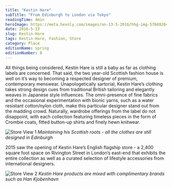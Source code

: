 ```yaml
---
title: "Kestin Hare"
subTitle: "From Edinburgh to London via Tokyo"
readingTime: 4min
heroImage: https://meta.hevnly.com/images/on-13-5-2016/hhg-img-57669204-cc3a-4121-aa70-3c00d38fac56.png
date: 2016-5-13
slug: Kestin-Hare
tags: Kestin-Hare, Fashion, Store
category: Place
editionName: spring
editionNumber: 8
---
```

All things being considered, Kestin Hare is still a baby as far as clothing labels are concerned. That said, the two year-old Scottish fashion house is well on it’s way to becoming a respected designer of premium, contemporary menswear. Unapologetically sartorial, Kestin Hare’s clothing takes strong design cues from traditional British tailoring and elegantly weaves in Japanese style influences. The omni-presence of fine fabrics and the occasional experimentation with bionic yarns, such as a water resistant cotton/nylon cloth, make this particular designer stand out from the madding crowd. Naturally, wardrobe offerings from the label do not disappoint, with each collection featuring timeless pieces in the form of Crombie coats, fitted button-up shirts and finely hewn knitwear.


![Store View 1](https://meta.hevnly.com/images/on-13-5-2016/hhg-img-39c5dcb0-c659-478f-8ff9-0c7042668b0e.png)
*Maintaining his Scottish roots - all the clothes are still designed in Edinburgh*

2015 saw the opening of Kestin Hare’s English flagship store - a 2,400 square foot space on Rivington Street in London’s east-end that exhibits the entire collection as well as a curated selection of lifestyle accessories from international designers.  


![Store View 2](https://meta.hevnly.com/images/on-13-5-2016/hhg-img-b729a758-2ee2-4249-8157-52012f5e92ec.png)
*Kestin Hare products are mixed with complimentary brands such as Han Kjobenhavn*
